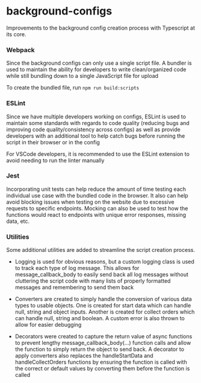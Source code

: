# background-configs
 
Improvements to the background config creation process with Typescript at its core.

### Webpack

Since the background configs can only use a single script file. A bundler is used to maintain the ability for developers to write clean/organized code while still bundling down to a single JavaScript file for upload

To create the bundled file, run `npm run build:scripts`

### ESLint

Since we have multiple developers working on configs, ESLint is used to maintain some standards with regards to code quality (reducing bugs and improving code quality/consistency across configs) as well as provide developers with an additional tool to help catch bugs before running the script in their browser or in the config

For VSCode developers, it is recommended to use the ESLint extension to avoid needing to run the linter manually

### Jest

Incorporating unit tests can help reduce the amount of time testing each individual use case with the bundled code in the browser. It also can help avoid blocking issues when testing on the website due to excessive requests to specific endpoints. Mocking can also be used to test how the functions would react to endpoints with unique error responses, missing data, etc.

### Utilities

Some additional utilities are added to streamline the script creation process. 

- Logging is used for obvious reasons, but a custom logging class is used to track each type of log message. This allows for message_callback_body to easily send back all log messages without cluttering the script code with many lists of properly formatted messages and remembering to send them back

- Converters are created to simply handle the conversion of various data types to usable objects. One is created for start data which can handle null, string and object inputs. Another is created for collect orders which can handle null, string and boolean. A custom error is also thrown to allow for easier debugging

- Decorators were created to capture the return value of async functions to prevent lengthy message_callback_body(...) function calls and allow the function to simply return the object to send back. A decorator to apply converters also replaces the handleStartData and handleCollectOrders functions by ensuring the function is called with the correct or default values by converting them before the function is called